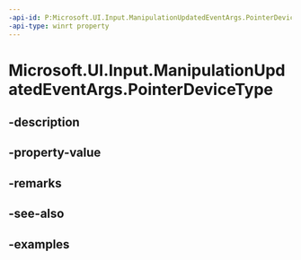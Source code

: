 ```yaml
---
-api-id: P:Microsoft.UI.Input.ManipulationUpdatedEventArgs.PointerDeviceType
-api-type: winrt property
---
```


# Microsoft.UI.Input.ManipulationUpdatedEventArgs.PointerDeviceType

<!--
public Microsoft.UI.Input.PointerDeviceType PointerDeviceType { get; }
-->

## -description
## -property-value

## -remarks

## -see-also

## -examples
